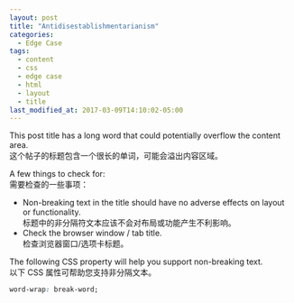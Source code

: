 ```yaml
---
layout: post
title: "Antidisestablishmentarianism"
categories:
  - Edge Case
tags:
  - content
  - css
  - edge case
  - html
  - layout
  - title
last_modified_at: 2017-03-09T14:10:02-05:00
---
```


This post title has a long word that could potentially overflow the content area.<br>
这个帖子的标题包含一个很长的单词，可能会溢出内容区域。


A few things to check for:<br>
需要检查的一些事项：


  * Non-breaking text in the title should have no adverse effects on layout or functionality.<br>标题中的非分隔符文本应该不会对布局或功能产生不利影响。
  * Check the browser window / tab title.<br>
    检查浏览器窗口/选项卡标题。

The following CSS property will help you support non-breaking text.<br>
以下 CSS 属性可帮助您支持非分隔文本。

```css
word-wrap: break-word;
```